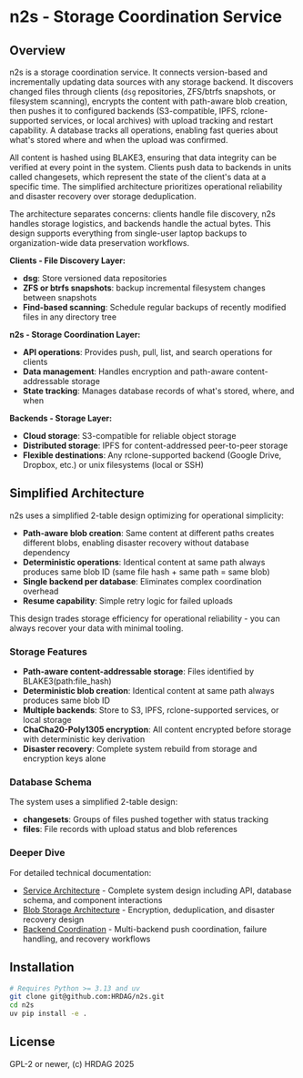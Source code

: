 <!-- 
  Author: PB & Claude
  Maintainer: PB
  Original date: 2025.05.13
  License: (c) HRDAG, 2025, GPL-2 or newer
 --> 

# n2s - Storage Coordination Service

## Overview

n2s is a storage coordination service. It connects version-based and incrementally updating data sources with any storage backend. It discovers changed files through clients (`dsg` repositories, ZFS/btrfs snapshots, or filesystem scanning), encrypts the content with path-aware blob creation, then pushes it to configured backends (S3-compatible, IPFS, rclone-supported services, or local archives) with upload tracking and restart capability. A database tracks all operations, enabling fast queries about what's stored where and when the upload was confirmed.

All content is hashed using BLAKE3, ensuring that data integrity can be verified at every point in the system. Clients push data to backends in units called changesets, which represent the state of the client's data at a specific time. The simplified architecture prioritizes operational reliability and disaster recovery over storage deduplication.

The architecture separates concerns: clients handle file discovery, n2s handles storage logistics, and backends handle the actual bytes. This design supports everything from single-user laptop backups to organization-wide data preservation workflows.

**Clients - File Discovery Layer:**
- **dsg**: Store versioned data repositories
- **ZFS or btrfs snapshots**: backup incremental filesystem changes between snapshots
- **Find-based scanning**: Schedule regular backups of recently modified files in any directory tree

**n2s - Storage Coordination Layer:**
- **API operations**: Provides push, pull, list, and search operations for clients
- **Data management**: Handles encryption and path-aware content-addressable storage
- **State tracking**: Manages database records of what's stored, where, and when

**Backends - Storage Layer:**
- **Cloud storage**: S3-compatible for reliable object storage
- **Distributed storage**: IPFS for content-addressed peer-to-peer storage
- **Flexible destinations**: Any rclone-supported backend (Google Drive, Dropbox, etc.) or unix filesystems (local or SSH)

## Simplified Architecture

n2s uses a simplified 2-table design optimizing for operational simplicity:
- **Path-aware blob creation**: Same content at different paths creates different blobs, enabling disaster recovery without database dependency
- **Deterministic operations**: Identical content at same path always produces same blob ID (same file hash + same path = same blob)
- **Single backend per database**: Eliminates complex coordination overhead
- **Resume capability**: Simple retry logic for failed uploads

This design trades storage efficiency for operational reliability - you can always recover your data with minimal tooling.

### Storage Features
- **Path-aware content-addressable storage**: Files identified by BLAKE3(path:file_hash)
- **Deterministic blob creation**: Identical content at same path always produces same blob ID
- **Multiple backends**: Store to S3, IPFS, rclone-supported services, or local storage  
- **ChaCha20-Poly1305 encryption**: All content encrypted before storage with deterministic key derivation
- **Disaster recovery**: Complete system rebuild from storage and encryption keys alone

### Database Schema

The system uses a simplified 2-table design:
- **changesets**: Groups of files pushed together with status tracking
- **files**: File records with upload status and blob references

### Deeper Dive

For detailed technical documentation:
- [Service Architecture](docs/service-architecture.md) - Complete system design including API, database schema, and component interactions
- [Blob Storage Architecture](docs/blob-storage-architecture.md) - Encryption, deduplication, and disaster recovery design
- [Backend Coordination](docs/backend-coordination.md) - Multi-backend push coordination, failure handling, and recovery workflows

## Installation

```bash
# Requires Python >= 3.13 and uv
git clone git@github.com:HRDAG/n2s.git
cd n2s
uv pip install -e .
```


## License

GPL-2 or newer, (c) HRDAG 2025
